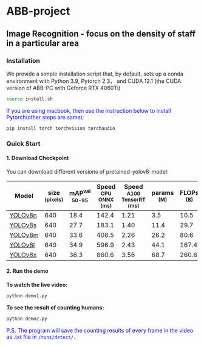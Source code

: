 # ABB-project

## Image Recognition - focus on the density of staff in a particular area

### Installation
We provide a simple installation script that, by default, sets up a conda environment with Python 3.9, Pytorch 2.3， and CUDA 12.1 (the CUDA version of ABB-PC with Geforce RTX 4060Ti)

```.bash
source install.sh
```

<span style="color:blue">If you are using macbook, then use the instruction below to install Pytorch(other steps are same):</span>

```
pip install torch torchvision torchaudio
```

### Quick Start

#### 1. Download Checkpoint

You can download different versions of pretained-yolov8-model:

| Model                                                                                     | size<br><sup>(pixels) | mAP<sup>val<br>50-95 | Speed<br><sup>CPU ONNX<br>(ms) | Speed<br><sup>A100 TensorRT<br>(ms) | params<br><sup>(M) | FLOPs<br><sup>(B) |
| ----------------------------------------------------------------------------------------- | --------------------- | -------------------- | ------------------------------ | ----------------------------------- | ------------------ | ----------------- |
| [YOLOv8n](https://github.com/ultralytics/assets/releases/download/v8.2.0/yolov8n-oiv7.pt) | 640                   | 18.4                 | 142.4                          | 1.21                                | 3.5                | 10.5              |
| [YOLOv8s](https://github.com/ultralytics/assets/releases/download/v8.2.0/yolov8s-oiv7.pt) | 640                   | 27.7                 | 183.1                          | 1.40                                | 11.4               | 29.7              |
| [YOLOv8m](https://github.com/ultralytics/assets/releases/download/v8.2.0/yolov8m-oiv7.pt) | 640                   | 33.6                 | 408.5                          | 2.26                                | 26.2               | 80.6              |
| [YOLOv8l](https://github.com/ultralytics/assets/releases/download/v8.2.0/yolov8l-oiv7.pt) | 640                   | 34.9                 | 596.9                          | 2.43                                | 44.1               | 167.4             |
| [YOLOv8x](https://github.com/ultralytics/assets/releases/download/v8.2.0/yolov8x-oiv7.pt) | 640                   | 36.3                 | 860.6                          | 3.56                                | 68.7               | 260.6             |


#### 2. Run the demo

**To watch the live video:**
```.bash
python demo1.py
```

**To see the result of counting humans:**
```.bash
python demo2.py
```
<span style="color:blue">P.S. The program will save the counting results of every frame in the video as .txt file in `/runs/detect/`.</span>